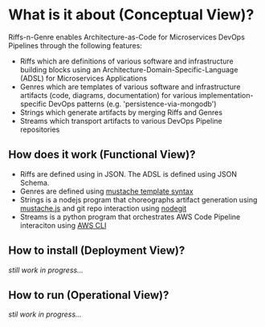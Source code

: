# What is it about (Conceptual View)?

Riffs-n-Genre enables Architecture-as-Code for Microservices DevOps Pipelines through the following features:
- Riffs which are definitions of various software and infrastructure building blocks using an  Architecture-Domain-Specific-Language (ADSL) for Microservices Applications
- Genres which are templates of various software and infrastructure artifacts (code, diagrams, documentation) for various implementation-specific DevOps patterns (e.g. 'persistence-via-mongodb')
- Strings which generate artifacts by merging Riffs and Genres
- Streams which transport artifacts to various DevOps Pipeline repositories

## How does it work (Functional View)?
- Riffs are defined using in JSON. The ADSL is defined using JSON Schema.
- Genres are defined using [mustache template syntax](https://mustache.github.io/mustache.5.html)
- Strings is a nodejs program that choreographs artifact generation using [mustache.js](https://github.com/janl/mustache.js/) and git repo interaction using [nodegit](https://github.com/nodegit/nodegit)
- Streams is a python program that orchestrates AWS Code Pipeline interaciton using [AWS CLI](https://github.com/aws/aws-cli)

## How to install (Deployment View)?
*still work in progress...*

## How to run (Operational View)?
*stil work in progress...*
